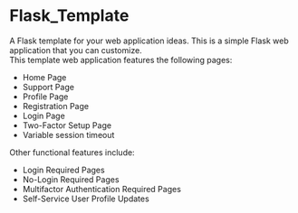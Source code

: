 # Flask_Template
A Flask template for your web application ideas. This is a simple Flask web application that you can customize.  
This template web application features the following pages:  
- Home Page
- Support Page
- Profile Page
- Registration Page
- Login Page
- Two-Factor Setup Page
- Variable session timeout

Other functional features include:
- Login Required Pages
- No-Login Required Pages
- Multifactor Authentication Required Pages
- Self-Service User Profile Updates
